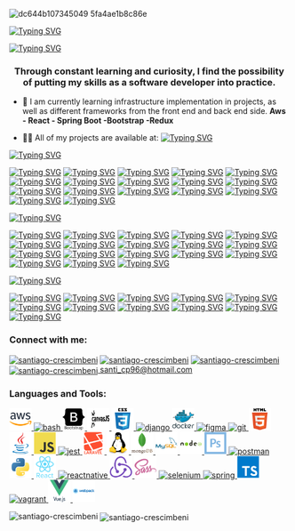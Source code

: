 ![dc644b107345049 5fa4ae1b8c86e](https://user-images.githubusercontent.com/91988840/232067272-04c87f48-676b-44cf-8e82-fc88c3397be2.gif)


[![Typing SVG](https://readme-typing-svg.demolab.com?font=Fira+Code&weight=700&duration=9000&pause=1001&color=00F7EC&center=true&vCenter=true&width=500&lines=Hi+%F0%9F%91%8B%2C+I'm+Santiago+Crescimbeni+%E2%9C%94%EF%B8%8F)](https://git.io/typing-svg)


<a href="https://git.io/typing-svg"><img src="https://readme-typing-svg.demolab.com?font=Cinzel&weight=700&duration=10000&pause=1001&color=00F7BB&center=true&vCenter=true&repeat=false&width=900&lines=%3C%F0%9F%92%BB%3EI+am+a+FULL+STACK+developer+from+Argentina%3C%2F%F0%9F%92%BB%3E+%E2%9C%94%EF%B8%8F" alt="Typing SVG" /></a>

<h3 align="center">Through constant learning and curiosity, I find the possibility of putting my skills as a software developer into practice.</h3>



- 🌱 I am currently learning infrastructure implementation in projects, as well as different frameworks from the front end and back end side. **Aws - React - Spring Boot -Bootstrap -Redux**

- 👨‍💻 All of my projects are available at: <a href="https://git.io/typing-svg"><img src="https://readme-typing-svg.demolab.com?font=Cinzel&weight=500&duration=10000&pause=1001&color=F70000&center=true&vCenter=true&repeat=false&width=800&lines=%3Chttps%3A%2F%2Fgithub.com%2FSantiago-Crescimbeni%3E+%E2%9C%94%EF%B8%8F" alt="Typing SVG" /></a>                                                                                                             



[![Typing SVG](https://readme-typing-svg.demolab.com?font=Cinzel&weight=900&duration=10000&pause=1001&color=00F7D3&center=true&vCenter=true&repeat=false&width=900&lines=FrontEnd+%3A)](https://git.io/typing-svg)

[![Typing SVG](https://readme-typing-svg.demolab.com?font=Cinzel&weight=500&size=15&duration=10000&pause=1001&color=18F715&center=true&vCenter=true&repeat=false&width=100&lines=%F0%9F%8C%9F+React)](https://git.io/typing-svg)
[![Typing SVG](https://readme-typing-svg.demolab.com?font=Cinzel&weight=500&size=15&duration=10000&pause=1001&color=18F715&center=true&vCenter=true&repeat=false&width=100&lines=%F0%9F%8C%9F+Bootstrap)](https://git.io/typing-svg)
[![Typing SVG](https://readme-typing-svg.demolab.com?font=Cinzel&weight=500&size=15&duration=10000&pause=1001&color=18F715&center=true&vCenter=true&repeat=false&width=100&lines=%F0%9F%8C%9F+Webpack)](https://git.io/typing-svg)
[![Typing SVG](https://readme-typing-svg.demolab.com?font=Cinzel&weight=500&size=15&duration=15000&pause=1001&color=18F715&center=true&vCenter=true&repeat=false&width=130&lines=%F0%9F%8C%9F+StoryBook)](https://git.io/typing-svg)
[![Typing SVG](https://readme-typing-svg.demolab.com?font=Cinzel&weight=500&size=15&duration=15000&pause=1001&color=18F715&center=true&vCenter=true&repeat=false&width=100&lines=%F0%9F%8C%9F+Redux)](https://git.io/typing-svg)
[![Typing SVG](https://readme-typing-svg.demolab.com?font=Cinzel&weight=500&size=15&duration=15000&pause=1001&color=18F715&center=true&vCenter=true&repeat=false&width=100&lines=%F0%9F%8C%9F+HTML5)](https://git.io/typing-svg)
[![Typing SVG](https://readme-typing-svg.demolab.com?font=Cinzel&weight=500&size=15&duration=15000&pause=1001&color=18F715&center=true&vCenter=true&repeat=false&width=100&lines=%F0%9F%8C%9F+Css3)](https://git.io/typing-svg)
[![Typing SVG](https://readme-typing-svg.demolab.com?font=Cinzel&weight=500&size=15&duration=15000&pause=1001&color=18F715&center=true&vCenter=true&repeat=false&width=100&lines=%F0%9F%8C%9F+Scss)](https://git.io/typing-svg)
[![Typing SVG](https://readme-typing-svg.demolab.com?font=Cinzel&weight=500&size=15&duration=13000&pause=1001&color=18F715&center=true&vCenter=true&repeat=false&width=100&lines=%F0%9F%8C%9F+Flexbox)](https://git.io/typing-svg)
[![Typing SVG](https://readme-typing-svg.demolab.com?font=Cinzel&weight=500&size=15&duration=13000&pause=1001&color=18F715&center=true&vCenter=true&repeat=false&width=100&lines=%F0%9F%8C%9F+JavaScript)](https://git.io/typing-svg)
[![Typing SVG](https://readme-typing-svg.demolab.com?font=Cinzel&weight=500&size=15&duration=13000&pause=1001&color=18F715&center=true&vCenter=true&repeat=false&width=100&lines=%F0%9F%8C%9F+JSON)](https://git.io/typing-svg)
[![Typing SVG](https://readme-typing-svg.demolab.com?font=Cinzel&weight=500&size=15&duration=13000&pause=1001&color=18F715&center=true&vCenter=true&repeat=false&width=100&lines=%F0%9F%8C%9F+Api%2FRest)](https://git.io/typing-svg)
[![Typing SVG](https://readme-typing-svg.demolab.com?font=Cinzel&weight=500&size=15&duration=13000&pause=1001&color=18F715&center=true&vCenter=true&repeat=false&width=100&lines=%F0%9F%8C%9F+Postman)](https://git.io/typing-svg)
[![Typing SVG](https://readme-typing-svg.demolab.com?font=Cinzel&weight=500&size=15&duration=13000&pause=1001&color=18F715&center=true&vCenter=true&repeat=false&width=100&lines=%F0%9F%8C%9F+UX%2FUI)](https://git.io/typing-svg)
[![Typing SVG](https://readme-typing-svg.demolab.com?font=Cinzel&weight=500&size=15&duration=13000&pause=1001&color=18F715&center=true&vCenter=true&repeat=false&width=100&lines=%F0%9F%8C%9F+Figma)](https://git.io/typing-svg)
[![Typing SVG](https://readme-typing-svg.demolab.com?font=Cinzel&weight=500&size=15&duration=13000&pause=1001&color=18F715&center=true&vCenter=true&repeat=false&width=100&lines=%F0%9F%8C%9F+VSC)](https://git.io/typing-svg)
[![Typing SVG](https://readme-typing-svg.demolab.com?font=Cinzel&weight=500&size=15&duration=13000&pause=1001&color=18F715&center=true&vCenter=true&repeat=false&width=100&lines=%F0%9F%8C%9F+DOM)](https://git.io/typing-svg)




[![Typing SVG](https://readme-typing-svg.demolab.com?font=Cinzel&weight=900&duration=10000&pause=1001&color=00F7C3&center=true&vCenter=true&repeat=false&width=900&lines=BackEnd%3A+)](https://git.io/typing-svg)

[![Typing SVG](https://readme-typing-svg.demolab.com?font=Cinzel&weight=500&size=15&duration=13000&pause=1001&color=00F7C3&center=true&vCenter=true&repeat=false&width=100&lines=%F0%9F%8C%9F+Poo)](https://git.io/typing-svg)
[![Typing SVG](https://readme-typing-svg.demolab.com?font=Cinzel&weight=500&size=15&duration=13000&pause=1001&color=00F7C3&center=true&vCenter=true&repeat=false&width=100&lines=%F0%9F%8C%9F+UML)](https://git.io/typing-svg)
[![Typing SVG](https://readme-typing-svg.demolab.com?font=Cinzel&weight=500&size=15&duration=13000&pause=1001&color=00F7C3&center=true&vCenter=true&repeat=false&width=180&lines=%F0%9F%8C%9F+Patrones+de+dise%C3%B1o)](https://git.io/typing-svg)
[![Typing SVG](https://readme-typing-svg.demolab.com?font=Cinzel&weight=500&size=15&duration=13000&pause=1001&color=00F7C3&center=true&vCenter=true&repeat=false&width=100&lines=%F0%9F%8C%9F+Java)](https://git.io/typing-svg)
[![Typing SVG](https://readme-typing-svg.demolab.com?font=Cinzel&weight=500&size=15&duration=13000&pause=1001&color=00F7C3&center=true&vCenter=true&repeat=false&width=180&lines=%F0%9F%8C%9F+Spring+Boot)](https://git.io/typing-svg)
[![Typing SVG](https://readme-typing-svg.demolab.com?font=Cinzel&weight=500&size=15&duration=13000&pause=1001&color=00F7C3&center=true&vCenter=true&repeat=false&width=180&lines=%F0%9F%8C%9FMaven+%2F+Gradle)](https://git.io/typing-svg)
[![Typing SVG](https://readme-typing-svg.demolab.com?font=Cinzel&weight=500&size=15&duration=13000&pause=1001&color=00F7C3&center=true&vCenter=true&repeat=false&width=100&lines=%F0%9F%8C%9FORM)](https://git.io/typing-svg)
[![Typing SVG](https://readme-typing-svg.demolab.com?font=Cinzel&weight=500&size=15&duration=13000&pause=1001&color=00F7C3&center=true&vCenter=true&repeat=false&width=100&lines=%F0%9F%8C%9FHibernate)](https://git.io/typing-svg)
[![Typing SVG](https://readme-typing-svg.demolab.com?font=Cinzel&weight=500&size=15&duration=13000&pause=1001&color=00F7C3&center=true&vCenter=true&repeat=false&width=250&lines=%F0%9F%8C%9FSpring+MVC+Data+y+Security)](https://git.io/typing-svg)
[![Typing SVG](https://readme-typing-svg.demolab.com?font=Cinzel&weight=500&size=15&duration=13000&pause=1001&color=00F7C3&center=true&vCenter=true&repeat=false&width=180&lines=%F0%9F%8C%9FRest+APIs)](https://git.io/typing-svg)
[![Typing SVG](https://readme-typing-svg.demolab.com?font=Cinzel&weight=500&size=15&duration=13000&pause=1001&color=00F7C3&center=true&vCenter=true&repeat=false&width=100&lines=%F0%9F%8C%9FJWT)](https://git.io/typing-svg)
[![Typing SVG](https://readme-typing-svg.demolab.com?font=Cinzel&weight=500&size=15&duration=13000&pause=1001&color=00F7C3&center=true&vCenter=true&repeat=false&width=100&lines=%F0%9F%8C%9FSwagger)](https://git.io/typing-svg)
[![Typing SVG](https://readme-typing-svg.demolab.com?font=Cinzel&weight=500&size=15&duration=13000&pause=1001&color=00F7C3&center=true&vCenter=true&repeat=false&width=180&lines=%F0%9F%8C%9FSQL+(MySql))](https://git.io/typing-svg)
[![Typing SVG](https://readme-typing-svg.demolab.com?font=Cinzel&weight=500&size=15&duration=13000&pause=1001&color=00F7C3&center=true&vCenter=true&repeat=false&width=100&lines=%F0%9F%8C%9FDAO)](https://git.io/typing-svg)
[![Typing SVG](https://readme-typing-svg.demolab.com?font=Cinzel&weight=500&size=15&duration=13000&pause=1001&color=00F7C3&center=true&vCenter=true&repeat=false&width=100&lines=%F0%9F%8C%9FLog4j)](https://git.io/typing-svg)
[![Typing SVG](https://readme-typing-svg.demolab.com?font=Cinzel&weight=500&size=15&duration=13000&pause=1001&color=00F7C3&center=true&vCenter=true&repeat=false&width=100&lines=%F0%9F%8C%9FMockMVC)](https://git.io/typing-svg)
[![Typing SVG](https://readme-typing-svg.demolab.com?font=Cinzel&weight=500&size=15&duration=13000&pause=1001&color=00F7C3&center=true&vCenter=true&repeat=false&width=100&lines=%F0%9F%8C%9FPython)](https://git.io/typing-svg)
[![Typing SVG](https://readme-typing-svg.demolab.com?font=Cinzel&weight=500&size=15&duration=13000&pause=1001&color=00F7C3&center=true&vCenter=true&repeat=false&width=180&lines=%F0%9F%8C%9FintelliJ+idea+)](https://git.io/typing-svg)




[![Typing SVG](https://readme-typing-svg.demolab.com?font=Cinzel&weight=900&duration=10000&pause=1001&color=00F7C3&center=true&vCenter=true&repeat=false&width=900&lines=Mas%3A+)](https://git.io/typing-svg)

[![Typing SVG](https://readme-typing-svg.demolab.com?font=Cinzel&weight=500&size=15&duration=13000&pause=1001&color=00C8F7&center=true&vCenter=true&repeat=false&width=180&lines=%F0%9F%8C%9FGit+%2F+GitHub)](https://git.io/typing-svg)
[![Typing SVG](https://readme-typing-svg.demolab.com?font=Cinzel&weight=500&size=15&duration=13000&pause=1001&color=00C8F7&center=true&vCenter=true&repeat=false&width=100&lines=%F0%9F%8C%9FGitlab)](https://git.io/typing-svg)
[![Typing SVG](https://readme-typing-svg.demolab.com?font=Cinzel&weight=500&size=15&duration=13000&pause=1001&color=00C8F7&center=true&vCenter=true&repeat=false&width=100&lines=%F0%9F%8C%9FScrum)](https://git.io/typing-svg)
[![Typing SVG](https://readme-typing-svg.demolab.com?font=Cinzel&weight=500&size=15&duration=13000&pause=1001&color=00C8F7&center=true&vCenter=true&repeat=false&width=100&lines=%F0%9F%8C%9FKanban)](https://git.io/typing-svg)
[![Typing SVG](https://readme-typing-svg.demolab.com?font=Cinzel&weight=500&size=15&duration=13000&pause=1001&color=00C8F7&center=true&vCenter=true&repeat=false&width=100&lines=%F0%9F%8C%9FDraw+io)](https://git.io/typing-svg)
[![Typing SVG](https://readme-typing-svg.demolab.com?font=Cinzel&weight=500&size=15&duration=13000&pause=1001&color=00C8F7&center=true&vCenter=true&repeat=false&width=100&lines=%F0%9F%8C%9FDocker)](https://git.io/typing-svg)
[![Typing SVG](https://readme-typing-svg.demolab.com?font=Cinzel&weight=500&size=15&duration=13000&pause=1001&color=00C8F7&center=true&vCenter=true&repeat=false&width=250&lines=%F0%9F%8C%9FScripting+(bash-Powershell))](https://git.io/typing-svg)
[![Typing SVG](https://readme-typing-svg.demolab.com?font=Cinzel&weight=500&size=15&duration=13000&pause=1001&color=00C8F7&center=true&vCenter=true&repeat=false&width=250&lines=%F0%9F%8C%9FCI+%2F+CD+(jenkins))](https://git.io/typing-svg)
[![Typing SVG](https://readme-typing-svg.demolab.com?font=Cinzel&weight=500&size=15&duration=13000&pause=1001&color=00C8F7&center=true&vCenter=true&repeat=false&width=350&lines=%F0%9F%8C%9FTesting+(funcionales-+no+funcionales+))](https://git.io/typing-svg)
[![Typing SVG](https://readme-typing-svg.demolab.com?font=Cinzel&weight=500&size=15&duration=15000&pause=1001&color=00C8F7&center=true&vCenter=true&repeat=false&width=130&lines=%F0%9F%8C%9FDebugging)](https://git.io/typing-svg)
[![Typing SVG](https://readme-typing-svg.demolab.com?font=Cinzel&weight=500&size=15&duration=15000&pause=100&color=00C8F7&center=true&vCenter=true&repeat=false&width=230&lines=%F0%9F%8C%9FVirtual+machines)](https://git.io/typing-svg)





<h3 align="left">Connect with me:</h3>
<p align="left">
<a href="https://linkedin.com/in/santiago-crescimbeni" target="blank"><img align="center" src="https://raw.githubusercontent.com/rahuldkjain/github-profile-readme-generator/master/src/images/icons/Social/linked-in-alt.svg" alt="santiago-crescimbeni" height="30" width="40" /></a>
<a href="https://instagram.com/santiago-crescimbeni" target="blank"><img align="center" src="https://raw.githubusercontent.com/rahuldkjain/github-profile-readme-generator/master/src/images/icons/Social/instagram.svg" alt="santiago-crescimbeni" height="30" width="40" /></a>
<a href="https://api.whatsapp.com/send?phone=54903534299579&text=Nuevo chat con Santiago Crescimbeni" target="blank"><img align="center" src="https://raw.githubusercontent.com/rahuldkjain/github-profile-readme-generator/master/src/images/icons/Social/whatsapp.svg" alt="santiago-crescimbeni" height="30" width="40" /></a>
  <a href="https://www.hotmail.com" target="blank"> <img align="center" src="https://www.innovacionate.com/images/correo.png" alt="santiago-crescimbeni" height="30" width="40" border-radius="30" />  santi_cp96@hotmail.com</a>
</p>


<h3 align="left">Languages and Tools:</h3>
<p align="left"> <a href="https://aws.amazon.com" target="_blank" rel="noreferrer"> <img src="https://raw.githubusercontent.com/devicons/devicon/master/icons/amazonwebservices/amazonwebservices-original-wordmark.svg" alt="aws" width="40" height="40"/> </a> <a href="https://www.gnu.org/software/bash/" target="_blank" rel="noreferrer"> <img src="https://www.vectorlogo.zone/logos/gnu_bash/gnu_bash-icon.svg" alt="bash" width="40" height="40"/> </a> <a href="https://getbootstrap.com" target="_blank" rel="noreferrer"> <img src="https://raw.githubusercontent.com/devicons/devicon/master/icons/bootstrap/bootstrap-plain-wordmark.svg" alt="bootstrap" width="40" height="40"/> </a> <a href="https://canvasjs.com" target="_blank" rel="noreferrer"> <img src="https://raw.githubusercontent.com/Hardik0307/Hardik0307/master/assets/canvasjs-charts.svg" alt="canvasjs" width="40" height="40"/> </a> <a href="https://www.w3schools.com/css/" target="_blank" rel="noreferrer"> <img src="https://raw.githubusercontent.com/devicons/devicon/master/icons/css3/css3-original-wordmark.svg" alt="css3" width="40" height="40"/> </a> <a href="https://www.djangoproject.com/" target="_blank" rel="noreferrer"> <img src="https://cdn.worldvectorlogo.com/logos/django.svg" alt="django" width="40" height="40"/> </a> <a href="https://www.docker.com/" target="_blank" rel="noreferrer"> <img src="https://raw.githubusercontent.com/devicons/devicon/master/icons/docker/docker-original-wordmark.svg" alt="docker" width="40" height="40"/> </a> <a href="https://www.figma.com/" target="_blank" rel="noreferrer"> <img src="https://www.vectorlogo.zone/logos/figma/figma-icon.svg" alt="figma" width="40" height="40"/> </a> <a href="https://git-scm.com/" target="_blank" rel="noreferrer"> <img src="https://www.vectorlogo.zone/logos/git-scm/git-scm-icon.svg" alt="git" width="40" height="40"/> </a> <a href="https://www.w3.org/html/" target="_blank" rel="noreferrer"> <img src="https://raw.githubusercontent.com/devicons/devicon/master/icons/html5/html5-original-wordmark.svg" alt="html5" width="40" height="40"/> </a> <a href="https://www.java.com" target="_blank" rel="noreferrer"> <img src="https://raw.githubusercontent.com/devicons/devicon/master/icons/java/java-original.svg" alt="java" width="40" height="40"/> </a> <a href="https://developer.mozilla.org/en-US/docs/Web/JavaScript" target="_blank" rel="noreferrer"> <img src="https://raw.githubusercontent.com/devicons/devicon/master/icons/javascript/javascript-original.svg" alt="javascript" width="40" height="40"/> </a> <a href="https://jestjs.io" target="_blank" rel="noreferrer"> <img src="https://www.vectorlogo.zone/logos/jestjsio/jestjsio-icon.svg" alt="jest" width="40" height="40"/> </a> <a href="https://laravel.com/" target="_blank" rel="noreferrer"> <img src="https://raw.githubusercontent.com/devicons/devicon/master/icons/laravel/laravel-plain-wordmark.svg" alt="laravel" width="40" height="40"/> </a> <a href="https://www.linux.org/" target="_blank" rel="noreferrer"> <img src="https://raw.githubusercontent.com/devicons/devicon/master/icons/linux/linux-original.svg" alt="linux" width="40" height="40"/> </a> <a href="https://www.mongodb.com/" target="_blank" rel="noreferrer"> <img src="https://raw.githubusercontent.com/devicons/devicon/master/icons/mongodb/mongodb-original-wordmark.svg" alt="mongodb" width="40" height="40"/> </a> <a href="https://www.mysql.com/" target="_blank" rel="noreferrer"> <img src="https://raw.githubusercontent.com/devicons/devicon/master/icons/mysql/mysql-original-wordmark.svg" alt="mysql" width="40" height="40"/> </a> <a href="https://nodejs.org" target="_blank" rel="noreferrer"> <img src="https://raw.githubusercontent.com/devicons/devicon/master/icons/nodejs/nodejs-original-wordmark.svg" alt="nodejs" width="40" height="40"/> </a> <a href="https://www.photoshop.com/en" target="_blank" rel="noreferrer"> <img src="https://raw.githubusercontent.com/devicons/devicon/master/icons/photoshop/photoshop-line.svg" alt="photoshop" width="40" height="40"/> </a> <a href="https://postman.com" target="_blank" rel="noreferrer"> <img src="https://www.vectorlogo.zone/logos/getpostman/getpostman-icon.svg" alt="postman" width="40" height="40"/> </a> <a href="https://www.python.org" target="_blank" rel="noreferrer"> <img src="https://raw.githubusercontent.com/devicons/devicon/master/icons/python/python-original.svg" alt="python" width="40" height="40"/> </a> <a href="https://reactjs.org/" target="_blank" rel="noreferrer"> <img src="https://raw.githubusercontent.com/devicons/devicon/master/icons/react/react-original-wordmark.svg" alt="react" width="40" height="40"/> </a> <a href="https://reactnative.dev/" target="_blank" rel="noreferrer"> <img src="https://reactnative.dev/img/header_logo.svg" alt="reactnative" width="40" height="40"/> </a> <a href="https://redux.js.org" target="_blank" rel="noreferrer"> <img src="https://raw.githubusercontent.com/devicons/devicon/master/icons/redux/redux-original.svg" alt="redux" width="40" height="40"/> </a> <a href="https://sass-lang.com" target="_blank" rel="noreferrer"> <img src="https://raw.githubusercontent.com/devicons/devicon/master/icons/sass/sass-original.svg" alt="sass" width="40" height="40"/> </a> <a href="https://www.selenium.dev" target="_blank" rel="noreferrer"> <img src="https://raw.githubusercontent.com/detain/svg-logos/780f25886640cef088af994181646db2f6b1a3f8/svg/selenium-logo.svg" alt="selenium" width="40" height="40"/> </a> <a href="https://spring.io/" target="_blank" rel="noreferrer"> <img src="https://www.vectorlogo.zone/logos/springio/springio-icon.svg" alt="spring" width="40" height="40"/> </a> <a href="https://www.typescriptlang.org/" target="_blank" rel="noreferrer"> <img src="https://raw.githubusercontent.com/devicons/devicon/master/icons/typescript/typescript-original.svg" alt="typescript" width="40" height="40"/> </a> <a href="https://www.vagrantup.com/" target="_blank" rel="noreferrer"> <img src="https://www.vectorlogo.zone/logos/vagrantup/vagrantup-icon.svg" alt="vagrant" width="40" height="40"/> </a> <a href="https://vuejs.org/" target="_blank" rel="noreferrer"> <img src="https://raw.githubusercontent.com/devicons/devicon/master/icons/vuejs/vuejs-original-wordmark.svg" alt="vuejs" width="40" height="40"/> </a> <a href="https://webpack.js.org" target="_blank" rel="noreferrer"> <img src="https://raw.githubusercontent.com/devicons/devicon/d00d0969292a6569d45b06d3f350f463a0107b0d/icons/webpack/webpack-original-wordmark.svg" alt="webpack" width="40" height="40"/> </a> </p>

<p><img align="left" src="https://github-readme-stats.vercel.app/api/top-langs?username=santiago-crescimbeni&show_icons=true&locale=en&layout=compact" alt="santiago-crescimbeni" /></p>

<p>&nbsp;<img align="center" src="https://github-readme-stats.vercel.app/api?username=santiago-crescimbeni&show_icons=true&locale=en" alt="santiago-crescimbeni" /></p>

